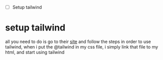 - [ ] Setup tailwind

# setup tailwind

all you need to do is go to their [site](https://tailwindcss.com/docs/guides/vite) and follow the steps in order to use tailwind, when i put the @tailwind in my css file, i simply link that file to my html, and start using tailwind




